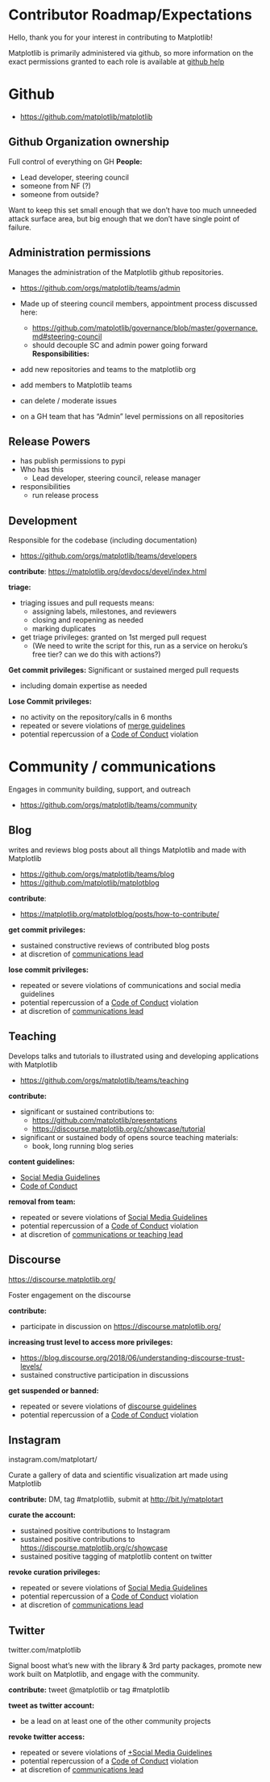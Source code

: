 # Contributor Roadmap/Expectations
Hello, thank you for your interest in contributing to Matplotlib! 

Matplotlib is primarily administered via github, so more information on the exact permissions granted to each role is available at [github help](https://help.github.com/en/github/setting-up-and-managing-organizations-and-teams/repository-permission-levels-for-an-organization#repository-access-for-each-permission-level)


# Github

* https://github.com/matplotlib/matplotlib

## Github Organization ownership
Full control of everything on GH
**People:**
- Lead developer, steering council
- someone from NF (?)
- someone from outside?

Want to keep this set small enough that we don’t have too much unneeded attack surface area, but big enough that we don’t have single point of failure.

## Administration permissions

Manages the administration of the Matplotlib github repositories. 

* https://github.com/orgs/matplotlib/teams/admin

- Made up of steering council members, appointment process discussed here:
    - https://github.com/matplotlib/governance/blob/master/governance.md#steering-council
    - should decouple SC and admin power going forward
**Responsibilities:**
- add new repositories and teams to the matplotlib org
- add members to Matplotlib teams
- can delete / moderate issues
    
- on a GH team that has “Admin” level permissions on all repositories
## Release Powers
- has publish permissions to pypi
- Who has this
    - Lead developer, steering council, release manager
- responsibilities
    - run release process

## Development
Responsible for the codebase (including documentation)

* https://github.com/orgs/matplotlib/teams/developers


**contribute**: https://matplotlib.org/devdocs/devel/index.html

**triage:**
- triaging issues and pull requests means:
    - assigning labels, milestones, and reviewers
    - closing and reopening as needed
    - marking duplicates
- get triage privileges: granted on 1st merged pull request
    - (We need to write the script for this, run as a service on heroku’s free tier?  can we do this with actions?)

**Get commit privileges:**
Significant or sustained merged pull requests 
- including domain expertise as needed

**Lose Commit privileges:**
- no activity on the repository/calls in 6 months
- repeated or severe violations of [merge guidelines](https://matplotlib.org/devdocs/devel/coding_guide.html)
- potential repercussion of a [Code of Conduct](https://www.python.org/psf/conduct/) violation


# Community / communications

Engages in community building, support, and outreach

* https://github.com/orgs/matplotlib/teams/community

## Blog
writes and reviews blog posts about all things Matplotlib and made with Matplotlib
* https://github.com/orgs/matplotlib/teams/blog
* https://github.com/matplotlib/matplotblog

**contribute**: 
* https://matplotlib.org/matplotblog/posts/how-to-contribute/

**get commit privileges:**  
* sustained constructive reviews of contributed blog posts
* at discretion of [communications lead](named_project_roles.md)

**lose commit privileges:** 
- repeated or severe violations of communications and social media guidelines
- potential repercussion of a [Code of Conduct](https://www.python.org/psf/conduct/) violation
-  at discretion of [communications lead](named_project_roles.md)

## Teaching
Develops talks and tutorials to illustrated using and developing applications with Matplotlib

* https://github.com/orgs/matplotlib/teams/teaching

**contribute:**

- significant or sustained contributions to:
    - https://github.com/matplotlib/presentations
    - https://discourse.matplotlib.org/c/showcase/tutorial
- significant or sustained body of opens source teaching materials:
    - book, long running blog series 

**content guidelines:**

-  [Social Media Guidelines](communications_guidelines.md) 
- [Code of Conduct](https://www.python.org/psf/conduct/) 

**removal from team:**
- repeated or severe violations of [Social Media Guidelines](communications_guidelines.md)
- potential repercussion of a [Code of Conduct](https://www.python.org/psf/conduct/) violation
-  at discretion of [communications or teaching lead](named_project_roles.md)

## Discourse
https://discourse.matplotlib.org/


 Foster engagement on the discourse

**contribute:**  
* participate in discussion on https://discourse.matplotlib.org/

**increasing trust level to access more privileges:**

- https://blog.discourse.org/2018/06/understanding-discourse-trust-levels/
- sustained constructive participation in discussions

**get suspended or banned:**
- repeated or severe violations of [discourse guidelines](https://discourse.matplotlib.org/faq)
- potential repercussion of a [Code of Conduct](https://www.python.org/psf/conduct/) violation

## Instagram
instagram.com/matplotart/

Curate a gallery of data and scientific visualization art made using Matplotlib

**contribute:**  DM, tag #matplotlib, submit at http://bit.ly/matplotart

**curate the account:** 

- sustained positive contributions to Instagram 
- sustained positive contributions to https://discourse.matplotlib.org/c/showcase
- sustained positive tagging of matplotlib content on twitter

**revoke curation privileges:**

- repeated or severe violations of [Social Media Guidelines](communications_guidelines.md) 
- potential repercussion of a [Code of Conduct](https://www.python.org/psf/conduct/) violation
-  at discretion of [communications lead](named_project_roles.md)

## Twitter
twitter.com/matplotlib

Signal boost what’s new with the library & 3rd party packages, promote new work built on Matplotlib, and engage with the community. 

**contribute:** tweet @matplotlib or tag #matplotlib

**tweet as twitter account:**
- be a lead on at least one of the other community projects

**revoke twitter access:**

- repeated or severe violations of [+Social Media Guidelines](https://paper.dropbox.com/doc/Social-Media-Guidelines-GMgkvuznnxwtZpwFvPogS) 
- potential repercussion of a [Code of Conduct](https://www.python.org/psf/conduct/) violation
-  at discretion of [communications lead](named_project_roles.md)
